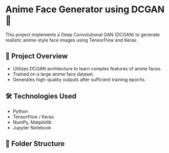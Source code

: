 # Anime Face Generator using DCGAN 🎨

This project implements a Deep Convolutional GAN (DCGAN) to generate realistic anime-style face images using TensorFlow and Keras.

## 📌 Project Overview

- Utilizes DCGAN architecture to learn complex features of anime faces.
- Trained on a large anime face dataset.
- Generates high-quality outputs after sufficient training epochs.

## 🛠️ Technologies Used

- Python
- TensorFlow / Keras
- NumPy, Matplotlib
- Jupyter Notebook

## 📁 Folder Structure

